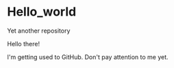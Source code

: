 # Hello_world
Yet another repository

Hello there!

I'm getting used to GitHub. Don't pay attention to me yet.
